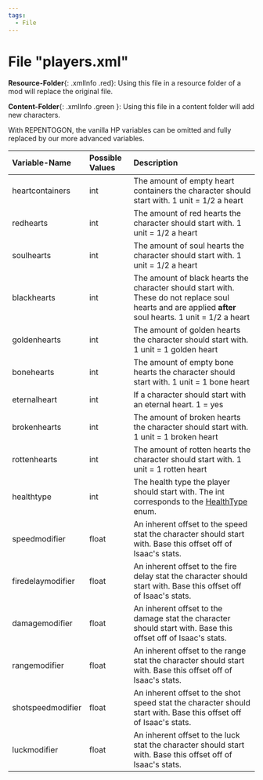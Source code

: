```yaml
---
tags:
  - File
---
```

# File "players.xml"

**Resource-Folder**{: .xmlInfo .red}: Using this file in a resource folder of a mod will replace the original file.

**Content-Folder**{: .xmlInfo .green }: Using this file in a content folder will add new characters.

With REPENTOGON, the vanilla HP variables can be omitted and fully replaced by our more advanced variables.

| Variable-Name | Possible Values | Description |
|:--|:--|:--|
|heartcontainers|int|The amount of empty heart containers the character should start with. 1 unit = 1/2 a heart|
|redhearts|int|The amount of red hearts the character should start with. 1 unit = 1/2 a heart|
|soulhearts|int|The amount of soul hearts the character should start with. 1 unit = 1/2 a heart|
|blackhearts|int|The amount of black hearts the character should start with. These do not replace soul hearts and are applied **after** soul hearts. 1 unit = 1/2 a heart|
|goldenhearts|int|The amount of golden hearts the character should start with. 1 unit = 1 golden heart|
|bonehearts|int|The amount of empty bone hearts the character should start with. 1 unit = 1 bone heart|
|eternalheart|int|If a character should start with an eternal heart. 1 = yes|
|brokenhearts|int|The amount of broken hearts the character should start with. 1 unit = 1 broken heart|
|rottenhearts|int|The amount of rotten hearts the character should start with. 1 unit = 1 rotten heart|
|healthtype|int|The health type the player should start with. The int corresponds to the [HealthType](../enums/HealthType.md) enum.|
|speedmodifier|float|An inherent offset to the speed stat the character should start with. Base this offset off of Isaac's stats.|
|firedelaymodifier|float|An inherent offset to the fire delay stat the character should start with. Base this offset off of Isaac's stats.|
|damagemodifier|float|An inherent offset to the damage stat the character should start with. Base this offset off of Isaac's stats.|
|rangemodifier|float|An inherent offset to the range stat the character should start with. Base this offset off of Isaac's stats.|
|shotspeedmodifier|float|An inherent offset to the shot speed stat the character should start with. Base this offset off of Isaac's stats.|
|luckmodifier|float|An inherent offset to the luck stat the character should start with. Base this offset off of Isaac's stats.|